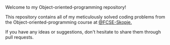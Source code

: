 Welcome to my Object-oriented-programming repository!

This repository contains all of my meticulously solved coding problems from the Object-oriented-programming course at [@FCSE-Skopje.](https://www.finki.ukim.mk/)

If you have any ideas or suggestions, don't hesitate to share them through pull requests.

